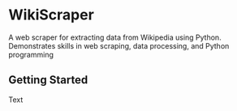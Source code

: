 # WikiScraper
A web scraper for extracting data from Wikipedia using Python. Demonstrates skills in web scraping, data processing, and Python programming

## Getting Started
Text

